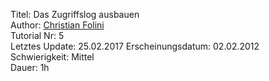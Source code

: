 Titel: Das Zugriffslog ausbauen  
Author: <a href="mailto:christian.folini@netnea.com">Christian Folini</a>  
Tutorial Nr: 5  
Letztes Update: 25.02.2017
Erscheinungsdatum: 02.02.2012  
Schwierigkeit: Mittel  
Dauer: 1h  
